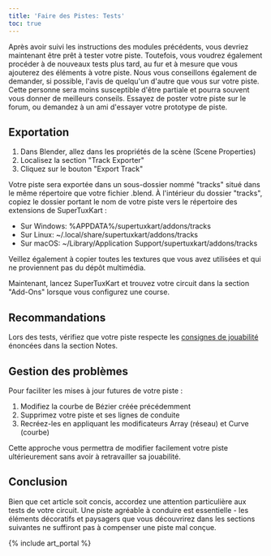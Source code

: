 ```yaml
---
title: 'Faire des Pistes: Tests'
toc: true
---
```

Après avoir suivi les instructions des modules précédents, vous devriez maintenant être prêt à tester votre piste. Toutefois, vous voudrez également procéder à de nouveaux tests plus tard, au fur et à mesure que vous ajouterez des éléments à votre piste. Nous vous conseillons également de demander, si possible, l'avis de quelqu'un d'autre que vous sur votre piste. Cette personne sera moins susceptible d'être partiale et pourra souvent vous donner de meilleurs conseils. Essayez de poster votre piste sur le forum, ou demandez à un ami d'essayer votre prototype de piste.

## Exportation

1. Dans Blender, allez dans les propriétés de la scène (Scene Properties)
2. Localisez la section "Track Exporter"
3. Cliquez sur le bouton "Export Track"

Votre piste sera exportée dans un sous-dossier nommé "tracks" situé dans le même répertoire que votre fichier .blend. À l'intérieur du dossier "tracks", copiez le dossier portant le nom de votre piste vers le répertoire des extensions de SuperTuxKart :

* Sur Windows: %APPDATA%/supertuxkart/addons/tracks
* Sur Linux: ~/.local/share/supertuxkart/addons/tracks
* Sur macOS: ~/Library/Application Support/supertuxkart/addons/tracks

Veillez également à copier toutes les textures que vous avez utilisées et qui ne proviennent pas du dépôt multimédia.

Maintenant, lancez SuperTuxKart et trouvez votre circuit dans la section "Add-Ons" lorsque vous configurez une course.

## Recommandations

Lors des tests, vérifiez que votre piste respecte les [consignes de jouabilité](Making_Tracks:_Notes#gameplay) énoncées dans la section Notes.

## Gestion des problèmes

Pour faciliter les mises à jour futures de votre piste :

1. Modifiez la courbe de Bézier créée précédemment
2. Supprimez votre piste et ses lignes de conduite
3. Recréez-les en appliquant les modificateurs Array (réseau) et Curve (courbe)

Cette approche vous permettra de modifier facilement votre piste ultérieurement sans avoir à retravailler sa jouabilité.

## Conclusion

Bien que cet article soit concis, accordez une attention particulière aux tests de votre circuit. Une piste agréable à conduire est essentielle - les éléments décoratifs et paysagers que vous découvrirez dans les sections suivantes ne suffiront pas à compenser une piste mal conçue.

{% include art_portal %}
